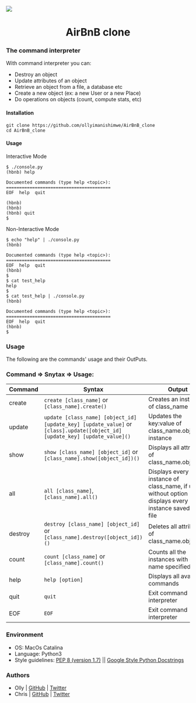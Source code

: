 ![](https://camo.githubusercontent.com/9ebbf60e208b031d4dcf7db6ffc19fe0339d0ff3/68747470733a2f2f692e6962622e636f2f64354e38354e682f68626e622e706e67)

<h1 align="center">AirBnB clone </h1>
<p align="center"></p>


### The command interpreter

With command interpreter you can:

- Destroy an object
- Update attributes of an object
- Retrieve an object from a file, a database etc
- Create a new object (ex: a new User or a new Place)
- Do operations on objects (count, compute stats, etc)



#### Installation
```
git clone https://github.com/ollyimanishimwe/AirBnB_clone
cd AirBnB_clone
```
#### Usage
Interactive Mode
```
$ ./console.py
(hbnb) help

Documented commands (type help <topic>):
========================================
EOF  help  quit

(hbnb)
(hbnb)
(hbnb) quit
$
```
Non-Interactive Mode
```
$ echo "help" | ./console.py
(hbnb)

Documented commands (type help <topic>):
========================================
EOF  help  quit
(hbnb)
$
$ cat test_help
help
$
$ cat test_help | ./console.py
(hbnb)

Documented commands (type help <topic>):
========================================
EOF  help  quit
(hbnb)
$
```

### Usage
The following are the commands' usage and their OutPuts.

### Command => Snytax => Usage:

Command | Syntax | Output
------- | ------ | ------
create | `create [class_name]` or `[class_name].create()`| Creates an instance of class_name
update | `update [class_name] [object_id] [update_key] [update_value]` or  `[class].update([object_id] [update_key] [update_value]()`| Updates the key:value of class_name.object_id instance
show | `show [class_name] [object_id]` or `[class_name].show([object_id])()` | Displays all attributes of class_name.object_id
all | `all [class_name]`, `[class_name].all()` | Displays every instance of class_name, if used without option displays every instance saved to the file
destroy | `destroy [class_name] [object_id]` or `[class_name].destroy([object_id])()` | Deletes all attributes of class_name.object_id
count | `count [class_name]` or `[class_name].count()`| Counts all the instances with class name specified
help | `help [option]` | Displays all available commands
quit | `quit` | Exit command interpreter
EOF | `EOF` | Exit command interpreter



### Environment
* OS: MacOs Catalina
* Language: Python3
* Style guidelines: [PEP 8 (version 1.7)](https://www.python.org/dev/peps/pep-0008/) \|| [Google Style Python Docstrings](http://sphinxcontrib-napoleon.readthedocs.io/en/l\atest/example_google.html)

### Authors
* Olly | [GitHub](https://github.com/ollyimanishimwe) | [Twitter](https://twitter.com/ollyImanishimwe)
* Chris | [GitHub](https://github.com/crispy-rw/) | [Twitter](https://twitter.com/rw_crispy)
